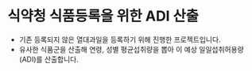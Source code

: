 # 식약청 식품등록을 위한 ADI 산출

* 기존 등록되지 않은 열대과일을 등록하기 위해 진행한 프로젝트입니다.
* 유사한 식품군을 산출해 연령, 성별 평균섭취량을 뽑아 이  예상 일일섭취허용량(ADI)를 산출합니다.
